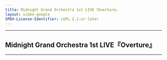 ```yaml
---
title: Midnight Grand Orchestra 1st LIVE『Overture』
layout: video-google
SPDX-License-Identifier: LGPL-2.1-or-later
---
```


---

## Midnight Grand Orchestra 1st LIVE『Overture』

<div class="container">
  <video-js id="my-video" class="vjs-fluid vjs-layout-medium" controls preload="auto" poster="/assets/images/suiseiorc.jpg">
    <source src="https://xx58j-my.sharepoint.com/:v:/g/personal/peekaboo_xx58j_onmicrosoft_com/Eb7uR43h-tBJqgsyz7X_ShMBGRav-MBpcwJSyFZ3fgadLg?download=1" type="video/mp4"/>
  </video-js>
</div>

---
